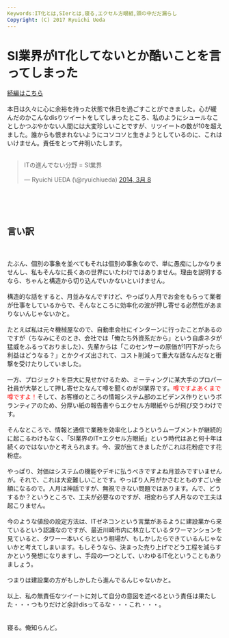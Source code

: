 ```yaml
---
Keywords:IT化とは,SIerとは,寝る,エクセル方眼紙,頭の中だだ漏らし
Copyright: (C) 2017 Ryuichi Ueda
---
```


# SI業界がIT化してないとか酷いことを言ってしまった
<a href="http://blog.ueda.asia/?p=2179" title="【おじいちゃん消火器持ってきて！】SI業界がIT化してないとか酷いことを言ってしまったので早めに火消しを計る【天ぷら油が！】" target="_blank">続編はこちら</a><br />
<br />
本日は久々に心に余裕を持った状態で休日を過ごすことができました。心が緩んだのかこんなdisりツイートをしてしまったところ、私のようにシュールなことしかつぶやかない人間には大変珍しいことですが、リツイートの数が10を超えました。誰からも恨まれないようにコソコソと生きようとしているのに、これはいけません。責任をとって弁明いたします。<br />
<br />
<blockquote class="twitter-tweet" lang="ja"><p>ITの進んでない分野 = SI業界</p>&mdash; Ryuichi UEDA (\@ryuichiueda) <a href="https://twitter.com/ryuichiueda/statuses/442154143071756288">2014, 3月 8</a></blockquote><br />
<script async src="//platform.twitter.com/widgets.js" charset="utf-8"></script><br />
<br />
<h2>言い訳</h2><br />
<br />
たぶん、個別の事象を並べてもそれは個別の事象なので、単に愚痴にしかなりませんし、私もそんなに長くあの世界にいたわけではありません。理由を説明するなら、ちゃんと構造から切り込んでいかないといけません。<br />
<br />
構造的な話をすると、月並みなんですけど、やっぱり人月でお金をもらって業者が仕事をしているからで、そんなところに効率化の波が押し寄せる必然性があまりないんじゃないかと。<br />
<br />
たとえば私は元々機械屋なので、自動車会社にインターンに行ったことがあるのですが（ちなみにそのとき、会社では「俺たち外資系だから」という自虐ネタが猛威をふるっておりました）、先輩からは「このセンサーの原価が1円下がったら利益はどうなる？」とかクイズ出されて、コスト削減って重大な話なんだなと衝撃を受けたりしていました。<br />
<br />
一方、プロジェクトを巨大に見せかけるため、ミーティングに某大手のプロパー社員が大挙として押し寄せたなんて噂を聞くのがSI業界です。<span style="color:red">噂ですよあくまで噂ですよ！</span>そして、お客様のところの情報システム部のエビデンス作りというボランティアのため、分厚い紙の報告書やらエクセル方眼紙やらが飛び交うわけです。<br />
<br />
そんなところで、情報と通信で業務を効率化しようというムーブメントが継続的に起こるわけもなく、「SI業界のIT=エクセル方眼紙」という時代はあと何十年は続くのではないかと考えられます。今、涙が出てきましたがこれは花粉症です花粉症。<br />
<br />
やっぱり、対価はシステムの機能やデキに払うべきですよね月並みですいませんが。それで、これは大変難しいことです。やっぱり人月がかさむとものすごい金額になるので。人月は神話ですが、無視できない問題ではあります。んで、どうするか？というところで、工夫が必要なのですが、相変わらず人月なので工夫は起こりません。<br />
<br />
今のような値段の設定方法は、ITゼネコンという言葉があるように建設業から来ているという認識なのですが、最近川崎市内に林立しているタワーマンションを見ていると、タワー一本いくらという相場が、もしかしたらできているんじゃないかと考えてしまいます。もしそうなら、決まった売り上げでどう工程を減らすかという発想になりますし、手段の一つとして、いわゆるIT化ということもありましょう。<br />
<br />
つまりは建設業の方がもしかしたら進んでるんじゃないかと。<br />
<br />
以上、私の無責任なツイートに対して自分の意図を述べるという責任は果たした・・・つもりだけど余計disってるな・・・これ・・・。<br />
<br />
<br />
寝る。俺知らんど。
